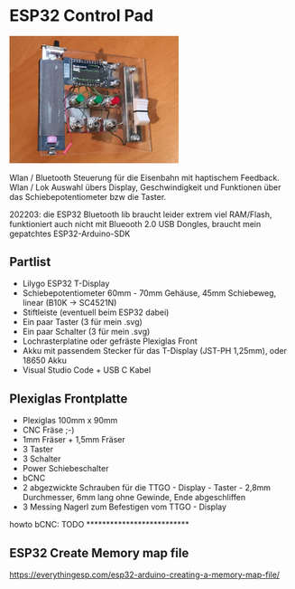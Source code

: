 # ESP32 Control Pad

<img src="img_control_pad.jpg" alt="Putzlok" width="300"/>

Wlan / Bluetooth Steuerung für die Eisenbahn mit haptischem Feedback. Wlan / Lok Auswahl übers Display, Geschwindigkeit und Funktionen über das Schiebepotentiometer bzw die Taster.

202203: die ESP32 Bluetooth lib braucht leider extrem viel RAM/Flash, funktioniert auch nicht mit Blueooth 2.0 USB Dongles, braucht mein gepatchtes ESP32-Arduino-SDK

## Partlist

* Lilygo ESP32 T-Display
* Schiebepotentiometer 60mm - 70mm Gehäuse, 45mm Schiebeweg, linear (B10K -> SC4521N)
* Stiftleiste (eventuell beim ESP32 dabei)
* Ein paar Taster (3 für mein .svg)
* Ein paar Schalter (3 für mein .svg)
* Lochrasterplatine oder gefräste Plexiglas Front
* Akku mit passendem Stecker für das T-Display (JST-PH 1,25mm), oder 18650 Akku
* Visual Studio Code + USB C Kabel

## Plexiglas Frontplatte

* Plexiglas 100mm x 90mm
* CNC Fräse ;-)
* 1mm Fräser + 1,5mm Fräser
* 3 Taster
* 3 Schalter
* Power Schiebeschalter
* bCNC
* 2 abgezwickte Schrauben für die TTGO - Display - Taster - 2,8mm Durchmesser, 6mm lang ohne Gewinde, Ende abgeschliffen
* 3 Messing Nagerl zum Befestigen vom TTGO - Display

howto bCNC: TODO **************************

## ESP32 Create Memory map file
https://everythingesp.com/esp32-arduino-creating-a-memory-map-file/
